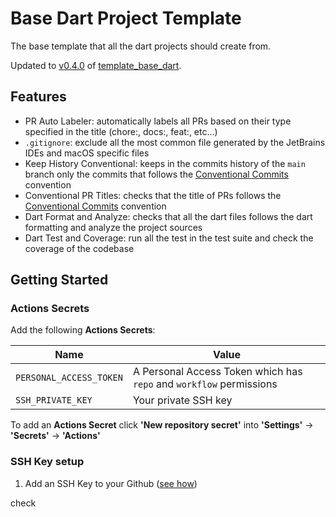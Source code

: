 # Base Dart Project Template 
The base template that all the dart projects should create from.

Updated to [v0.4.0](https://github.com/fabriziocacicia/template_base_dart/releases/tag/v0.4.0) of [template_base_dart](https://github.com/fabriziocacicia/template_base_dart).

## Features
- PR Auto Labeler: automatically labels all PRs based on their type specified in the title (chore:, docs:, feat:, etc...)
- `.gitignore`: exclude all the most common file generated by the JetBrains IDEs and macOS specific files
- Keep History Conventional: keeps in the commits history of the `main` branch only the commits that follows the [Conventional Commits][1] convention
- Conventional PR Titles: checks that the title of PRs follows the [Conventional Commits][1] convention
- Dart Format and Analyze: checks that all the dart files follows the dart formatting and analyze the project sources
- Dart Test and Coverage: run all the test in the test suite and check the coverage of the codebase

## Getting Started

### Actions Secrets
Add the following **Actions Secrets**:

| Name | Value |
|----|----|
| `PERSONAL_ACCESS_TOKEN` | A Personal Access Token which has `repo` and `workflow` permissions |
| `SSH_PRIVATE_KEY` | Your private SSH key |

To add an **Actions Secret** click **'New repository secret'** into **'Settings'** -> **'Secrets'** -> **'Actions'**

### SSH Key setup
1) Add an SSH Key to your Github ([see how](https://docs.github.com/en/authentication/connecting-to-github-with-ssh/adding-a-new-ssh-key-to-your-github-account))

check

[1]: https://www.conventionalcommits.org/
